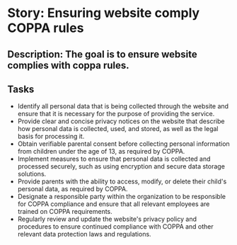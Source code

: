 # Story: Ensuring website comply COPPA rules
## Description: The goal is to ensure website complies with coppa rules.
## Tasks
* Identify all personal data that is being collected through the website and ensure that it is necessary for the purpose of providing the service.
* Provide clear and concise privacy notices on the website that describe how personal data is collected, used, and stored, as well as the legal basis for processing it.
* Obtain verifiable parental consent before collecting personal information from children under the age of 13, as required by COPPA.
* Implement measures to ensure that personal data is collected and processed securely, such as using encryption and secure data storage solutions.
* Provide parents with the ability to access, modify, or delete their child's personal data, as required by COPPA.
* Designate a responsible party within the organization to be responsible for COPPA compliance and ensure that all relevant employees are trained on COPPA requirements.
* Regularly review and update the website's privacy policy and procedures to ensure continued compliance with COPPA and other relevant data protection laws and regulations.